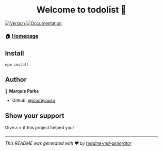 <h1 align="center">Welcome to todolist 👋</h1>
<p>
  <a href="https://www.npmjs.com/package/todolist" target="_blank">
    <img alt="Version" src="https://img.shields.io/npm/v/todolist.svg">
  </a>
  <a href="https://github.com/icodeyouso/todolist.git" target="_blank">
    <img alt="Documentation" src="https://img.shields.io/badge/documentation-yes-brightgreen.svg" />
  </a>
</p>

### 🏠 [Homepage](https://github.com/icodeyouso/todolist.git)

## Install

```sh
npm install
```

## Author

👤 **Marquis Parks**

* Github: [@icodeyouso](https://github.com/icodeyouso)

## Show your support

Give a ⭐️ if this project helped you!

***
_This README was generated with ❤️ by [readme-md-generator](https://github.com/kefranabg/readme-md-generator)_
